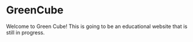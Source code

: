 # GreenCube
Welcome to Green Cube! This is going to be an educational website that is still in progress.
